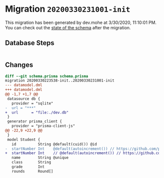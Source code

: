 # Migration `20200330231001-init`

This migration has been generated by dev.mohe at 3/30/2020, 11:10:01 PM.
You can check out the [state of the schema](./schema.prisma) after the migration.

## Database Steps

```sql

```

## Changes

```diff
diff --git schema.prisma schema.prisma
migration 20200330223538-init..20200330231001-init
--- datamodel.dml
+++ datamodel.dml
@@ -1,7 +1,7 @@
 datasource db {
   provider = "sqlite"
-  url = "***"
+  url      = "file:./dev.db"
 }
 generator prisma_client {
   provider = "prisma-client-js"
@@ -22,9 +22,9 @@
 }
 model Student {
   id          String @default(cuid()) @id
-  startNumber Int    @default(autoincrement()) // https://github.com/prisma/prisma2/issues/1938 https://github.com/graphql-nexus/nexus-plugin-prisma https://github.com/prisma/prisma2 has a bug autoincrement makes this the primary key
+  startNumber Int    // @default(autoincrement()) // https://github.com/prisma/prisma2/issues/1938 https://github.com/graphql-nexus/nexus-plugin-prisma https://github.com/prisma/prisma2 has a bug autoincrement makes this the primary key
   name        String @unique
   class       String
   grade       Int
   rounds      Round[]
```
